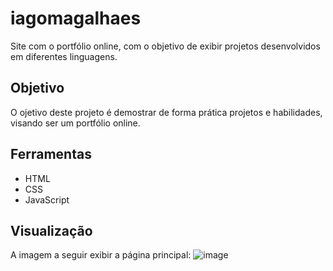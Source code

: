 # iagomagalhaes
Site com o portfólio online, com o objetivo de exibir projetos desenvolvidos em diferentes linguagens.

## Objetivo
O ojetivo deste projeto é demostrar de forma prática projetos e habilidades, visando ser um portfólio online.

## Ferramentas
- HTML
- CSS
- JavaScript

## Visualização
A imagem a seguir exibir a página principal:
![image](https://user-images.githubusercontent.com/65053026/163693554-de7e4cc4-c45a-47b6-8ddf-9b785198c8a6.png)
